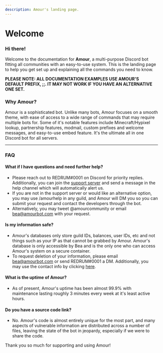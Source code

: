 ```yaml
---
description: Amour's landing page.
---
```


# Welcome

### Hi there!

Welcome to the documentation for **Amour**, a multi-purpose Discord bot fitting all communities with an easy-to-use system. This is the landing page to help you get set up and explaining all the commands you need to know.

**PLEASE NOTE: ALL DOCUMENTATION EXAMPLES USE AMOUR'S DEFAULT PREFIX, ;;. IT MAY NOT WORK IF YOU HAVE AN ALTERNATIVE ONE SET.**

### Why Amour?

Amour is a sophisticated bot. Unlike many bots, Amour focuses on a smooth theme, with ease of access to a wide range of commands that may require multiple bots for. Some of it's notable features include Minecraft/Hypixel lookup, partnership features, modmail, custom prefixes and welcome messages, and easy-to-use embed feature. It's the ultimate all in one Discord bot for all servers.

****

### FAQ

#### What if I have questions and need further help?

* Please reach out to REDRUM#0001 on Discord for priority replies. Additionally, you can join the [support server](https://discord.gg/PagSxTp4Yd) and send a message in the help channel which will automatically alert us.
* If you are not in the support server or would like an alternative option, you may use /amourhelp in any guild, and Amour will DM you so you can submit your request and contact the developers through the bot.
* Alternatively, you may tweet @amourcommunity or email bea@amourbot.com with your request.

#### Is my information safe?&#x20;

* Amour's databases only store guild IDs, balances, user IDs, etc and not things such as your IP as that cannot be grabbed by Amour. Amour's database is only accessible by Bea and is the only one who can access Amour's system on a secure container.
* To request deletion of your information, please email bea@amourbot.com or send REDRUM#0001 a DM. Additionally, you may use the contact info by clicking [here](done.md#contact-information).

#### What is the uptime of Amour?

* As of present, Amour's uptime has been almost 99.9% with maintenance lasting roughly 3 minutes every week at it's least active hours.&#x20;

#### Do you have a source code link?

* No. Amour's code is almost entirely unique for the most part, and many aspects of vulnerable information are distributed across a number of files, leaving the state of the bot in jeopardy, especially if we were to share the code.

Thank you so much for supporting and using Amour!&#x20;
